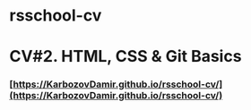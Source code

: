 # rsschool-cv

# CV#2. HTML, CSS & Git Basics

###  [https://KarbozovDamir.github.io/rsschool-cv/](https://KarbozovDamir.github.io/rsschool-cv/)


